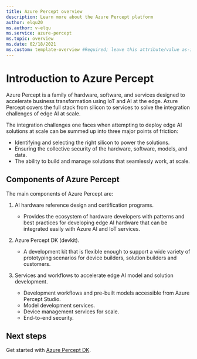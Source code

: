 ```yaml
---
title: Azure Percept overview
description: Learn more about the Azure Percept platform
author: elqu20
ms.author: v-elqu
ms.service: azure-percept
ms.topic: overview
ms.date: 02/18/2021
ms.custom: template-overview #Required; leave this attribute/value as-is.
---
```


# Introduction to Azure Percept

Azure Percept is a family of hardware, software, and services designed to accelerate business transformation using IoT and AI at the edge. Azure Percept covers the full stack from silicon to services to solve the integration challenges of edge AI at scale.  

The integration challenges one faces when attempting to deploy edge AI solutions at scale can be summed up into three major points of friction:

- Identifying and selecting the right silicon to power the solutions.
- Ensuring the collective security of the hardware, software, models, and data.
- The ability to build and manage solutions that seamlessly work, at scale.

## Components of Azure Percept

The main components of Azure Percept are:

1. AI hardware reference design and certification programs.

    - Provides the ecosystem of hardware developers with patterns and best practices for developing edge AI hardware that can be integrated easily with Azure AI and IoT services.

2. Azure Percept DK (devkit).

    - A development kit that is flexible enough to support a wide variety of prototyping scenarios for device builders, solution builders and customers.

3. Services and workflows to accelerate edge AI model and solution development.

    - Development workflows and pre-built models accessible from Azure Percept Studio.
    - Model development services.
    - Device management services for scale.
    - End-to-end security.

## Next steps

Get started with [Azure Percept DK](./overview-azure-percept-dk.md).
